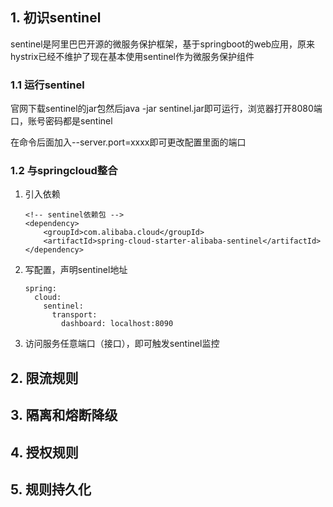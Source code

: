 ## 1. 初识sentinel

sentinel是阿里巴巴开源的微服务保护框架，基于springboot的web应用，原来hystrix已经不维护了现在基本使用sentinel作为微服务保护组件

### 1.1 运行sentinel

官网下载sentinel的jar包然后java -jar sentinel.jar即可运行，浏览器打开8080端口，账号密码都是sentinel

在命令后面加入--server.port=xxxx即可更改配置里面的端口

### 1.2 与springcloud整合

1. 引入依赖

   ```
   <!-- sentinel依赖包 -->
   <dependency>
       <groupId>com.alibaba.cloud</groupId>
       <artifactId>spring-cloud-starter-alibaba-sentinel</artifactId>
   </dependency>
   ```

2. 写配置，声明sentinel地址

   ```
   spring:
     cloud:
       sentinel:
         transport:
           dashboard: localhost:8090
   ```

3. 访问服务任意端口（接口），即可触发sentinel监控



## 2. 限流规则





## 3. 隔离和熔断降级





## 4. 授权规则





## 5. 规则持久化